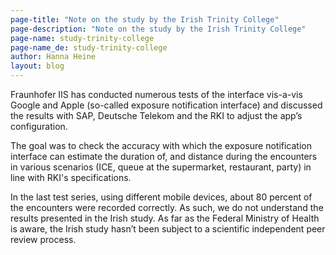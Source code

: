 ```yaml
---
page-title: "Note on the study by the Irish Trinity College" 
page-description: "Note on the study by the Irish Trinity College"
page-name: study-trinity-college
page-name_de: study-trinity-college
author: Hanna Heine
layout: blog
---
```


Fraunhofer IIS has conducted numerous tests of the interface vis-a-vis Google and Apple (so-called exposure notification interface) and discussed the results with SAP, Deutsche Telekom and the RKI to adjust the app’s configuration. 

<!-- overview -->

The goal was to check the accuracy with which the exposure notification interface can estimate the duration of, and distance during the encounters in various scenarios (ICE, queue at the supermarket, restaurant, party) in line with RKI's specifications.  

In the last test series, using different mobile devices, about 80 percent of the encounters were recorded correctly. As such, we do not understand the results presented in the Irish study. As far as the Federal Ministry of Health is aware, the Irish study hasn’t been subject to a scientific independent peer review process. 
